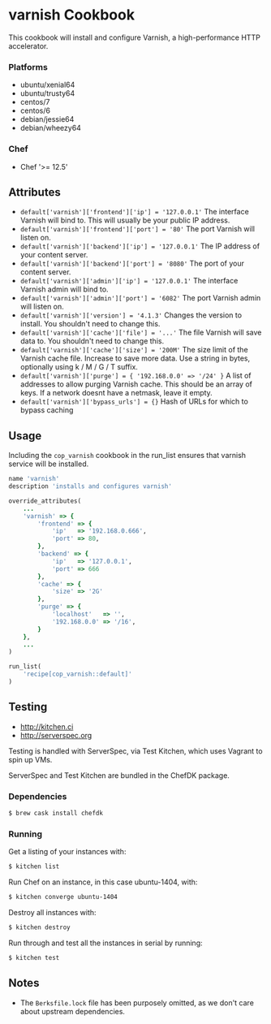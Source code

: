 # varnish Cookbook
This cookbook will install and configure Varnish, a high-performance HTTP accelerator.

### Platforms
* ubuntu/xenial64
* ubuntu/trusty64
* centos/7
* centos/6
* debian/jessie64
* debian/wheezy64

### Chef
- Chef '>= 12.5'

## Attributes
* `default['varnish']['frontend']['ip'] = '127.0.0.1'` The interface Varnish will bind to.  This will usually be your public IP address.
* `default['varnish']['frontend']['port'] = '80'` The port Varnish will listen on.
* `default['varnish']['backend']['ip'] = '127.0.0.1'` The IP address of your content server.
* `default['varnish']['backend']['port'] = '8080'` The port of your content server.
* `default['varnish']['admin']['ip'] = '127.0.0.1'` The interface Varnish admin will bind to.
* `default['varnish']['admin']['port'] = '6082'` The port Varnish admin will listen on.
* `default['varnish']['version'] = '4.1.3'` Changes the version to install. You shouldn't need to change this.
* `default['varnish']['cache']['file'] = '...'` The file Varnish will save data to. You shouldn't need to change this.
* `default['varnish']['cache']['size'] = '200M'` The size limit of the Varnish cache file. Increase to save more data. Use a string in bytes, optionally using k / M / G / T suffix.
* `default['varnish']['purge'] = { '192.168.0.0' => '/24' }` A list of addresses to allow purging Varnish cache. This should be an array of keys. If a network doesnt have a netmask, leave it empty.
* `default['varnish']['bypass_urls'] = {}` Hash of URLs for which to bypass caching

## Usage
Including the `cop_varnish` cookbook in the run_list ensures that varnish
service will be installed.

```ruby
name 'varnish'
description 'installs and configures varnish'

override_attributes(
    ...
    'varnish' => {
        'frontend' => {
            'ip'   => '192.168.0.666',
            'port' => 80,
        },
        'backend' => {
            'ip'   => '127.0.0.1',
            'port' => 666
        },
        'cache' => {
            'size' => '2G'
        },
        'purge' => {
            'localhost'   => '',
            '192.168.0.0' => '/16',
        }
    },
    ...
)

run_list(
    'recipe[cop_varnish::default]'
)
```

## Testing
* http://kitchen.ci
* http://serverspec.org

Testing is handled with ServerSpec, via Test Kitchen, which uses Vagrant to spin up VMs.

ServerSpec and Test Kitchen are bundled in the ChefDK package.

### Dependencies
```bash
$ brew cask install chefdk
```

### Running
Get a listing of your instances with:

```bash
$ kitchen list
```

Run Chef on an instance, in this case ubuntu-1404, with:

```bash
$ kitchen converge ubuntu-1404
```

Destroy all instances with:

```bash
$ kitchen destroy
```

Run through and test all the instances in serial by running:

```bash
$ kitchen test
```

## Notes
* The `Berksfile.lock` file has been purposely omitted, as we don't care about upstream dependencies.
